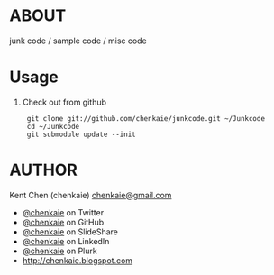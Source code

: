 ABOUT
=====

junk code / sample code / misc code

Usage
=====

1. Check out from github

        git clone git://github.com/chenkaie/junkcode.git ~/Junkcode
        cd ~/Junkcode
        git submodule update --init

AUTHOR
======

Kent Chen (chenkaie) <chenkaie@gmail.com>

* [@chenkaie](https://twitter.com/chenkaie) on Twitter
* [@chenkaie](https://github.com/chenkaie) on GitHub
* [@chenkaie](http://www.slideshare.net/chenkaie) on SlideShare
* [@chenkaie](http://www.linkedin.com/in/chenkaie) on LinkedIn
* [@chenkaie](http://www.plurk.com/chenkaie) on Plurk
* <http://chenkaie.blogspot.com>

